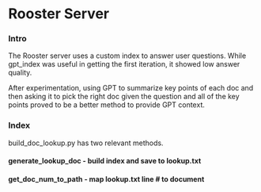 # Rooster Server

### Intro
The Rooster server uses a custom index to answer user questions.
While gpt_index was useful in getting the first iteration, it showed low answer quality.

After experimentation, using GPT to summarize key points of each doc and then asking it to pick the right doc given the
question and all of the key points proved to be a better method to provide GPT context.

### Index
build_doc_lookup.py has two relevant methods. 

#### generate_lookup_doc - build index and save to lookup.txt
#### get_doc_num_to_path - map lookup.txt line # to document